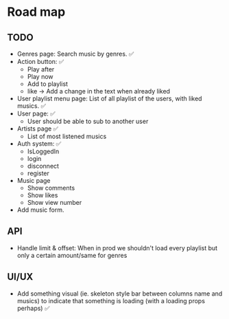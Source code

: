 # Road map

## TODO

- Genres page: Search music by genres. ✅
- Action button: ✅
    - Play after
    - Play now
    - Add to playlist
    - like -> Add a change in the text when already liked
- User playlist menu page: List of all playlist of the users, with liked musics. ✅
- User page: ✅
    - User should be able to sub to another user
- Artists page ✅
    - List of most listened musics
- Auth system: ✅
    - IsLoggedIn
    - login
    - disconnect
    - register
- Music page
    - Show comments
    - Show likes
    - Show view number
- Add music form.

## API

- Handle limit & offset: When in prod we shouldn't load every playlist but only a certain amount/same for genres

## UI/UX

- Add something visual (ie. skeleton style bar between columns name and musics) to indicate that something is loading (with a loading props perhaps) ✅